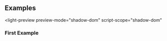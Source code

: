 ---
---


<role-tab-list hidden></role-tab-list>

## Examples

<light-preview
  preview-mode="shadow-dom"
  script-scope="shadow-dom"
>
  <script type="text/plain">
    <role-tab-list></role-tab-list>
  </script>
</light-preview>

### First Example
